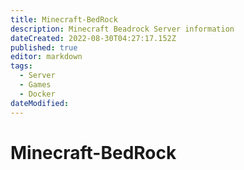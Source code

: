 ```yaml
---
title: Minecraft-BedRock
description: Minecraft Beadrock Server information
dateCreated: 2022-08-30T04:27:17.152Z
published: true
editor: markdown
tags:
  - Server
  - Games
  - Docker
dateModified: 
---
```

# Minecraft-BedRock

